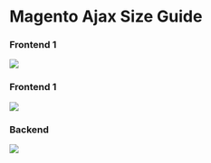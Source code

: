 # Magento  Ajax Size Guide
 
### Frontend 1 

<img src="https://github.com/stnc/delphi7/blob/master/screenshots/sistem_organiztor.png?raw=true"> 

### Frontend 1 

<img src="https://github.com/stnc/delphi7/blob/master/screenshots/sistem_organiztor.png?raw=true"> 

### Backend 

<img src="https://github.com/stnc/delphi7/blob/master/screenshots/sistem_organiztor.png?raw=true">